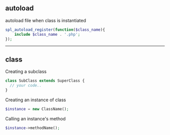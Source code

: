 ## autoload
autoload file when class is instantiated
```php
spl_autoload_register(function($class_name){
    include $class_name . '.php';     
});
```

----

## class
Creating a subclass
```php
class SubClass extends SuperClass {
  // your code..
}
```

Creating an instance of class
```php
$instance = new ClassName();
```
Calling an instance's method
```php
$instance->methodName();
```


